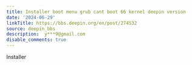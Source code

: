 ```yaml
---
title: Installer boot menu grub cant boot 66 kernel deepin version
date: '2024-06-29'
linkTitle: https://bbs.deepin.org/en/post/274532
source: deepin_bbs
description:  y***9@gmail.com 
disable_comments: true
---
```

Installer 
